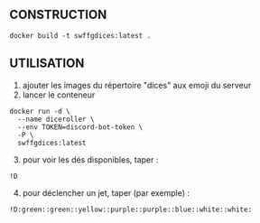 ## CONSTRUCTION
```
docker build -t swffgdices:latest .
```
## UTILISATION
1) ajouter les images du répertoire "dices" aux emoji du serveur
2) lancer le conteneur
```
docker run -d \
  --name diceroller \
  --env TOKEN=discord-bot-token \
  -P \
  swffgdices:latest
```
3) pour voir les dés disponibles, taper :
```
!D
```
4) pour déclencher un jet, taper (par exemple) :
```
!D:green::green::yellow::purple::purple::blue::white::white:
```